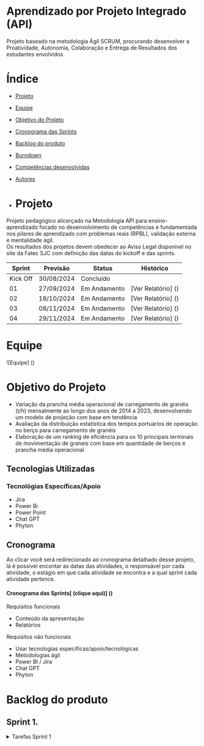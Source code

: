 # Aprendizado por Projeto Integrado (API)

Projeto baseado na metodologia Ágil SCRUM, procurando desenvolver a Proatividade, Autonomia, Colaboração e Entrega de Resultados dos estudantes envolvidos

# Índice
* [Projeto](#projeto)
* [Equipe](#equipe)
* [Objetivo do Projeto](#objetivo-do-projeto)
* [Cronograma das Sprints](#cronograma)
* [Backlog do produto](#Backlog-do-produto)
* [Burndown](#Burndown)
* [Competências desenvolvidas](#competências-desenvolvidas)
* [Autores](#autores)

* # Projeto 
Projeto pedagógico alicerçado na Metodologia API para ensino-aprendizado focado no desenvolvimento de competências e fundamentada nos pilares de aprendizado com problemas reais (RPBL), validação externa e mentalidade ágil.  
Os resultados dos projetos devem obedecer ao Aviso Legal disponível no site da Fatec SJC com definição das datas do kickoff e das sprints.

Sprint | Previsão | Status| Histórico|
|------|--------|------|--------|
|Kick Off | 30/08/2024 | Concluído || 
|01| 27/09/2024 | Em Andamento | [Ver Relatório] ()
|02| 18/10/2024 | Em Andamento | [Ver Relatório] ()
|03| 08/11/2024 | Em Andamento | [Ver Relatório] ()
|04| 29/11/2024 | Em Andamento | [Ver Relatório] ()

# Equipe
![Equipe] ()

# Objetivo do Projeto

* Variação da prancha média operacional de carregamento de granéis (t/h) mensalmente ao longo dos anos de 2014 a 2023, desenvolvendo um modelo de projeção com base em tendência
* Avaliação da distribuição estatística dos tempos portuários de operação no berço para carregamento de granéis
* Elaboração de um ranking de eficiência para os 10 principais terminais de movimentação de graneis com base em quantidade de berços e prancha média operacional

## Tecnologias Utilizadas
 ### Tecnológias Específicas/Apoio
 * Jira
 * Power Bi
 * Power Point
 * Chat GPT
 * Phyton

## Cronograma
Ao clicar você será redirecionado ao cronograma detalhado desse projeto, lá é possivel encontar as datas das atividades, o responsável por cada atividade, o estágio em que cada atividade se encontra e a qual sprint cada atividade pertence.

#### Cronograma das Sprints[ (clique aqui)] ()

Requisitos funcionais 
- Conteúdo da apresentação   
- Relatórios 

Requisitos não funcionais
- Usar tecnologias especifícas/apoio/tecnológicas
- Metodologias ágil
- Power BI / Jira
- Chat GPT
- Phyton

# Backlog do produto

## Sprint 1.

<details>
<summary>Tarefas Sprint 1</summary>

